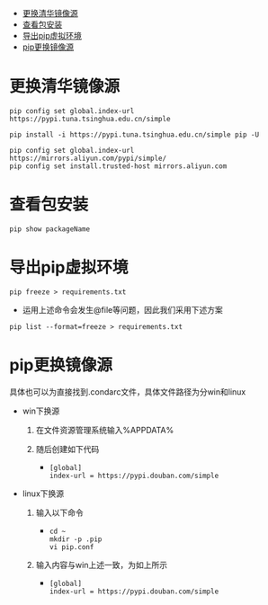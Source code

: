 <!-- START doctoc generated TOC please keep comment here to allow auto update -->
<!-- DON'T EDIT THIS SECTION, INSTEAD RE-RUN doctoc TO UPDATE -->

- [更换清华镜像源](#%E6%9B%B4%E6%8D%A2%E6%B8%85%E5%8D%8E%E9%95%9C%E5%83%8F%E6%BA%90)
- [查看包安装](#%E6%9F%A5%E7%9C%8B%E5%8C%85%E5%AE%89%E8%A3%85)
- [导出pip虚拟环境](#%E5%AF%BC%E5%87%BApip%E8%99%9A%E6%8B%9F%E7%8E%AF%E5%A2%83)
- [pip更换镜像源](#pip%E6%9B%B4%E6%8D%A2%E9%95%9C%E5%83%8F%E6%BA%90)

<!-- END doctoc generated TOC please keep comment here to allow auto update -->

# 更换清华镜像源

```
pip config set global.index-url https://pypi.tuna.tsinghua.edu.cn/simple
```

```
pip install -i https://pypi.tuna.tsinghua.edu.cn/simple pip -U
```

```
pip config set global.index-url https://mirrors.aliyun.com/pypi/simple/
pip config set install.trusted-host mirrors.aliyun.com
```



# 查看包安装

```
pip show packageName
```

# 导出pip虚拟环境

```
pip freeze > requirements.txt
```

- 运用上述命令会发生@file等问题，因此我们采用下述方案

```
pip list --format=freeze > requirements.txt
```



# pip更换镜像源

具体也可以为直接找到.condarc文件，具体文件路径为分win和linux

- win下换源

  1. 在文件资源管理系统输入%APPDATA%

  2. 随后创建如下代码

     - ```
       [global]
       index-url = https://pypi.douban.com/simple
       ```

- linux下换源

  1. 输入以下命令

     - ```
       cd ~
       mkdir -p .pip
       vi pip.conf
       ```

  2. 输入内容与win上述一致，为如上所示

     - ```
       [global]
       index-url = https://pypi.douban.com/simple
       ```
